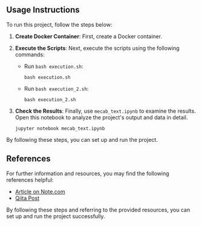 ## Usage Instructions

To run this project, follow the steps below:

1. **Create Docker Container**: First, create a Docker container.

2. **Execute the Scripts**: Next, execute the scripts using the following commands:

    - Run `bash execution.sh`:

      ```
      bash execution.sh
      ```

    - Run `bash execution_2.sh`:

      ```
      bash execution_2.sh
      ```

3. **Check the Results**: Finally, use `mecab_text.ipynb` to examine the results. Open this notebook to analyze the project's output and data in detail.

    ```
    jupyter notebook mecab_text.ipynb
    ```

By following these steps, you can set up and run the project.

## References

For further information and resources, you may find the following references helpful:

- [Article on Note.com](https://note.com/narudesu/n/na35de30a583a)
- [Qiita Post](https://qiita.com/kado_u/items/e736600f8d295afb8bd9)

By following these steps and referring to the provided resources, you can set up and run the project successfully.
